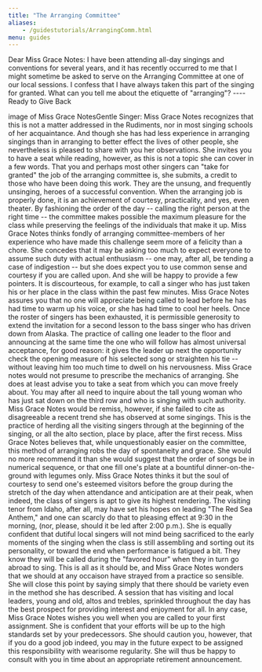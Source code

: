```yaml
---
title: "The Arranging Committee"
aliases:
    - /guidestutorials/ArrangingComm.html
menu: guides
---
```


Dear Miss Grace Notes: I have been attending all-day singings and conventions for several years, and it has recently occurred to me that I might sometime be asked to serve on the Arranging Committee at one of our local sessions. I confess that I have always taken this part of the singing for granted. What can you tell me about the etiquette of "arranging"? ----Ready to Give Back

image of Miss Grace NotesGentle Singer: Miss Grace Notes recognizes that this is not a matter addressed in the Rudiments, nor in most singing schools of her acquaintance. And though she has had less experience in arranging singings than in arranging to better effect the lives of other people, she nevertheless is pleased to share with you her observations. She invites you to have a seat while reading, however, as this is not a topic she can cover in a few words.
   That you and perhaps most other singers can "take for granted" the job of the arranging committee is, she submits, a credit to those who have been doing this work. They are the unsung, and frequently unsinging, heroes of a successful convention.
   When the arranging job is properly done, it is an achievement of courtesy, practicality, and yes, even theater. By fashioning the order of the day -- calling the right person at the right time -- the committee makes possible the maximum pleasure for the class while preserving the feelings of the individuals that make it up. Miss Grace Notes thinks fondly of arranging committee-members of her experience who have made this challenge seem more of a felicity than a chore. She concedes that it may be asking too much to expect everyone to assume such duty with actual enthusiasm -- one may, after all, be tending a case of indigestion -- but she does expect you to use common sense and courtesy if you are called upon. And she will be happy to provide a few pointers.
   It is discourteous, for example, to call a singer who has just taken his or her place in the class within the past few minutes. Miss Grace Notes assures you that no one will appreciate being called to lead before he has had time to warm up his voice, or she has had time to cool her heels. Once the roster of singers has been exhausted, it is permissible generosity to extend the invitation for a second lesson to the bass singer who has driven down from Alaska.
   The practice of calling one leader to the floor and announcing at the same time the one who will follow has almost universal acceptance, for good reason: it gives the leader up next the opportunity check the opening measure of his selected song or straighten his tie -- without leaving him too much time to dwell on his nervousness.
   Miss Grace notes would not presume to prescribe the mechanics of arranging. She does at least advise you to take a seat from which you can move freely about. You may after all need to inquire about the tall young woman who has just sat down on the third row and who is singing with such authority.
   Miss Grace Notes would be remiss, however, if she failed to cite as disagreeable a recent trend she has observed at some singings. This is the practice of herding all the visiting singers through at the beginning of the singing, or all the alto section, place by place, after the first recess. Miss Grace Notes believes that, while unquestionably easier on the committee, this method of arranging robs the day of spontaneity and grace. She would no more recommend it than she would suggest that the order of songs be in numerical sequence, or that one fill one's plate at a bountiful dinner-on-the-ground with legumes only.
   Miss Grace Notes thinks it but the soul of courtesy to send one's esteemed visitors before the group during the stretch of the day when attendance and anticipation are at their peak, when indeed, the class of singers is apt to give its highest rendering. The visiting tenor from Idaho, after all, may have set his hopes on leading "The Red Sea Anthem," and one can scarcly do that to pleasing effect at 9:30 in the morning, (nor, please, should it be led after 2:00 p.m.). She is equally confident that dutiful local singers will not mind being sacrificed to the early moments of the singing when the class is still assembling and sorting out its personality, or toward the end when performance is fatigued a bit. They know they will be called during the "favored hour" when they in turn go abroad to sing. This is all as it should be, and Miss Grace Notes wonders that we should at any occaison have strayed from a practice so sensible.
   She will close this point by saying simply that there should be variety even in the method she has described. A session that has visiting and local leaders, young and old, altos and trebles, sprinkled throughout the day has the best prospect for providing interest and enjoyment for all. In any case, Miss Grace Notes wishes you well when you are called to your first assignment. She is confident that your efforts will be up to the high standards set by your predecessors. She should caution you, however, that if you do a good job indeed, you may in the future expect to be assigned this responsibility with wearisome regularity. She will thus be happy to consult with you in time about an appropriate retirement announcement.
